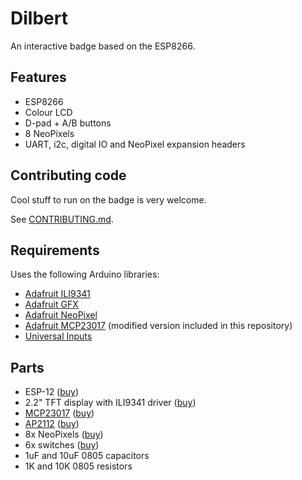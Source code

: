 # Dilbert

An interactive badge based on the ESP8266.

## Features

- ESP8266
- Colour LCD
- D-pad + A/B buttons
- 8 NeoPixels
- UART, i2c, digital IO and NeoPixel expansion headers

## Contributing code

Cool stuff to run on the badge is very welcome.

See [CONTRIBUTING.md](CONTRIBUTING.md).

## Requirements

Uses the following Arduino libraries:

- [Adafruit ILI9341](https://github.com/adafruit/Adafruit_ILI9341)
- [Adafruit GFX](https://github.com/adafruit/Adafruit-GFX-Library)
- [Adafruit NeoPixel](https://github.com/adafruit/Adafruit_NeoPixel)
- [Adafruit MCP23017](https://github.com/adafruit/Adafruit-MCP23017-Arduino-Library)
  (modified version included in this repository)
- [Universal Inputs](https://github.com/DanNixon/ArduinoUniversalInput)

## Parts

- ESP-12
  ([buy](https://www.adafruit.com/product/2491))
- 2.2" TFT display with ILI9341 driver
  ([buy](http://www.ebay.co.uk/itm/262448340175))
- [MCP23017](http://ww1.microchip.com/downloads/en/DeviceDoc/21952b.pdf)
  ([buy](http://www.mouser.co.uk/search/ProductDetail.aspx?R=0virtualkey0virtualkeyMCP23017-E-SO))
- [AP2112](http://www.diodes.com/_files/datasheets/AP2112.pdf)
  ([buy](http://www.digikey.co.uk/product-detail/en/diodes-incorporated/AP2112K-3.3TRG1/AP2112K-3.3TRG1DICT-ND/4505257))
- 8x NeoPixels
  ([buy](https://www.adafruit.com/products/1655))
- 6x switches
  ([buy](http://www.digikey.co.uk/product-detail/en/panasonic-electronic-components/EVQ-PE504K/P13589S-ND/1245482))
- 1uF and 10uF 0805 capacitors
- 1K and 10K 0805 resistors
